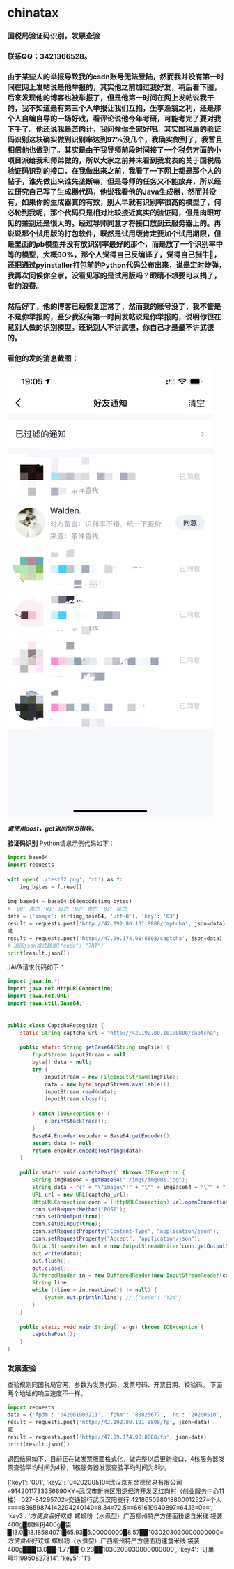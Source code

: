 # chinatax
### 国税局验证码识别，发票查验

### 联系QQ：3421366528。
### 由于某些人的举报导致我的csdn账号无法登陆，然而我并没有第一时间在网上发帖说是他举报的，其实他之前加过我好友，稍后看下图，后来发现他的博客也被举报了，但是他第一时间在网上发帖说我干的，我不知道是有第三个人举报让我们互掐，坐享渔翁之利，还是那个人自编自导的一场好戏，看评论说他今年考研，可能考完了要对我下手了。他还说我是苦肉计，我问候你全家好吧。其实国税局的验证码识别这块确实做到识别率达到97%没几个，我确实做到了，我暂且相信他也做到了。其实是由于我导师前段时间接了一个税务方面的小项目派给我和师弟做的，所以大家之前并未看到我发表的关于国税局验证码识别的接口，在我做出来之前，我看了一下网上都是那个人的帖子，谁先做出来谁先垄断嘛，但是导师的任务又不能放弃，所以经过研究自己写了生成器代码，他说我看他的Java生成器，然而并没有，如果你的生成器真的有效，别人早就有识别率很高的模型了，何必轮到我呢，那个代码只是相对比较接近真实的验证码，但是肉眼可见的差别还是很大的。经过导师同意才将接口放到云服务器上的。再说说那个试用版的打包软件，既然是试用版肯定要加个试用期限，但是里面的pb模型并没有放识别率最好的那个，而是放了一个识别率中等的模型，大概90%，那个人觉得自己反编译了，觉得自己挺牛🍺，还把通过pyinstaller打包前的Python代码公布出来，说是定时炸弹，我再次问候你全家，没看见写的是试用版吗？眼睛不想要可以捐了，省的浪费。
### 然后好了，他的博客已经恢复正常了，然而我的账号没了，我不管是不是你举报的，至少我没有第一时间发帖说是你举报的，说明你很在意别人做的识别模型。还说别人不讲武德，你自己才是最不讲武德的。

### 看他的发的消息截图：
![Image text](https://github.com/digtial/chinatax/blob/main/%E6%B6%88%E6%81%AF%E6%88%AA%E5%9B%BE.JPG)
  
  
***请使用post，get返回网页指导。***

**验证码识别**
Python请求示例代码如下：
```python
import base64
import requests

with open('./test02.png', 'rb') as f:
    img_bytes = f.read()

img_base64 = base64.b64encode(img_bytes)
# '00' 黑色 '01' 红色 '02' 黄色 '03' 蓝色
data = {'image': str(img_base64, 'utf-8'), 'key': '03'}
result = requests.post('http://42.192.80.101:8808/captcha', json=data)
或
result = requests.post('http://47.99.174.98:8808/captcha', json=data)
# 返回json格式数据{"code": "7RT"}
print(result.json())
```


JAVA请求代码如下：
```java
import java.io.*;
import java.net.HttpURLConnection;
import java.net.URL;
import java.util.Base64;


public class CaptchaRecognize {
    static String captcha_url = "http://42.192.80.101:8808/captcha";

    public static String getBase64(String imgFile) {
        InputStream inputStream = null;
        byte[] data = null;
        try {
            inputStream = new FileInputStream(imgFile);
            data = new byte[inputStream.available()];
            inputStream.read(data);
            inputStream.close();

        } catch (IOException e) {
            e.printStackTrace();
        }
        Base64.Encoder encoder = Base64.getEncoder();
        assert data != null;
        return encoder.encodeToString(data);
    }

    public static void captchaPost() throws IOException {
        String imgBase64 = getBase64("./imgs/img001.jpg");
        String data = "{" + "\"image\":" + "\"" + imgBase64 + "\"" + "," + "\"key\":" + "\"03\"" + "}";
        URL url = new URL(captcha_url);
        HttpURLConnection conn = (HttpURLConnection) url.openConnection();
        conn.setRequestMethod("POST");
        conn.setDoOutput(true);
        conn.setDoInput(true);
        conn.setRequestProperty("Content-Type", "application/json");
        conn.setRequestProperty("Accept", "application/json");
        OutputStreamWriter out = new OutputStreamWriter(conn.getOutputStream());
        out.write(data);
        out.flush();
        out.close();
        BufferedReader in = new BufferedReader(new InputStreamReader(conn.getInputStream(), "UTF-8"));
        String line;
        while ((line = in.readLine()) != null) {
            System.out.println(line); // {"code": "Y2W"}
        }
    }

    public static void main(String[] args) throws IOException {
        captchaPost();
    }
}

```


### 发票查验
查验规则同国税局官网，参数为发票代码、发票号码、开票日期、校验码。
下面两个地址的响应速度不一样。
```python
import requests
data = {'fpdm': '042001900211', 'fphm': '88825677', 'rq': '20200510', 'jym': '240140'}
result = requests.post('http://42.192.80.101:8808/fp', json=data)
或
result = requests.post('http://47.99.174.98:8808/fp', json=data)
print(result.json())
```
返回结果如下，目前正在做发票版面格式化，做完整以后更新接口，4核服务器发票查验平均时间为4秒，1核服务器发票查验平均时间为8秒。

{'key1': '001', 'key2': '0≡20200510≡武汉京东金德贸易有限公司≡9142011733356690XY≡武汉市新洲区阳逻经济开发区红岗村（创业服务中心11楼） 027-84295702≡交通银行武汉汉阳支行 421865098018800012527≡个人≡≡≡≡83659874142294240140≡8.34≡72.5≡≡661619940897≡64.16≡0≡≡', 'key3': '*方便食品*好欢螺 螺蛳粉（水煮型）广西柳州特产方便面粉速食米线 袋装400g█螺蛳粉400g█袋█13.0█13.18584071█65.93█5.00000000█8.57██1030203030000000000≡*方便食品*好欢螺 螺蛳粉（水煮型）广西柳州特产方便面粉速食米线 袋装400g███13.0██-1.77██-0.23██1030203030000000000', 'key4': '订单号:119950827814', 'key5': '1'}
